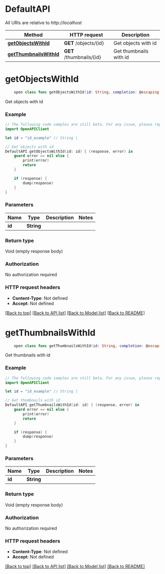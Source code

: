 # DefaultAPI

All URIs are relative to *http://localhost*

Method | HTTP request | Description
------------- | ------------- | -------------
[**getObjectsWithId**](DefaultAPI.md#getobjectswithid) | **GET** /objects/{id} | Get objects with id
[**getThumbnailsWithId**](DefaultAPI.md#getthumbnailswithid) | **GET** /thumbnails/{id} | Get thumbnails with id


# **getObjectsWithId**
```swift
    open class func getObjectsWithId(id: String, completion: @escaping (_ data: Void?, _ error: Error?) -> Void)
```

Get objects with id

### Example
```swift
// The following code samples are still beta. For any issue, please report via http://github.com/OpenAPITools/openapi-generator/issues/new
import OpenAPIClient

let id = "id_example" // String | 

// Get objects with id
DefaultAPI.getObjectsWithId(id: id) { (response, error) in
    guard error == nil else {
        print(error)
        return
    }

    if (response) {
        dump(response)
    }
}
```

### Parameters

Name | Type | Description  | Notes
------------- | ------------- | ------------- | -------------
 **id** | **String** |  | 

### Return type

Void (empty response body)

### Authorization

No authorization required

### HTTP request headers

 - **Content-Type**: Not defined
 - **Accept**: Not defined

[[Back to top]](#) [[Back to API list]](../README.md#documentation-for-api-endpoints) [[Back to Model list]](../README.md#documentation-for-models) [[Back to README]](../README.md)

# **getThumbnailsWithId**
```swift
    open class func getThumbnailsWithId(id: String, completion: @escaping (_ data: Void?, _ error: Error?) -> Void)
```

Get thumbnails with id

### Example
```swift
// The following code samples are still beta. For any issue, please report via http://github.com/OpenAPITools/openapi-generator/issues/new
import OpenAPIClient

let id = "id_example" // String | 

// Get thumbnails with id
DefaultAPI.getThumbnailsWithId(id: id) { (response, error) in
    guard error == nil else {
        print(error)
        return
    }

    if (response) {
        dump(response)
    }
}
```

### Parameters

Name | Type | Description  | Notes
------------- | ------------- | ------------- | -------------
 **id** | **String** |  | 

### Return type

Void (empty response body)

### Authorization

No authorization required

### HTTP request headers

 - **Content-Type**: Not defined
 - **Accept**: Not defined

[[Back to top]](#) [[Back to API list]](../README.md#documentation-for-api-endpoints) [[Back to Model list]](../README.md#documentation-for-models) [[Back to README]](../README.md)

